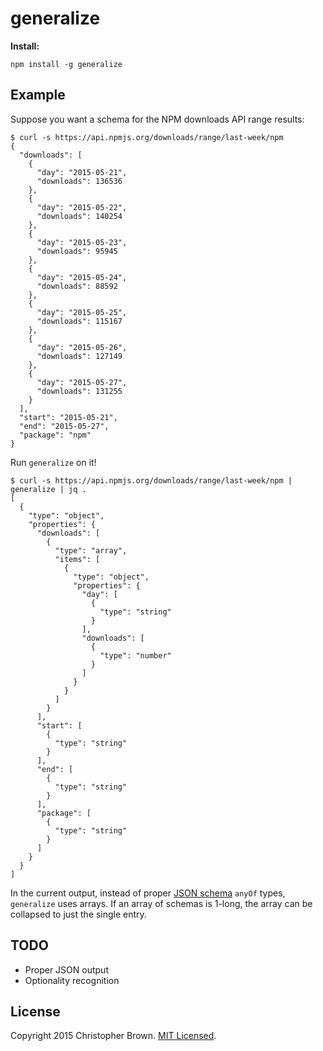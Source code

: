 # generalize

**Install:**

    npm install -g generalize

## Example

Suppose you want a schema for the NPM downloads API range results:

    $ curl -s https://api.npmjs.org/downloads/range/last-week/npm
    {
      "downloads": [
        {
          "day": "2015-05-21",
          "downloads": 136536
        },
        {
          "day": "2015-05-22",
          "downloads": 140254
        },
        {
          "day": "2015-05-23",
          "downloads": 95945
        },
        {
          "day": "2015-05-24",
          "downloads": 88592
        },
        {
          "day": "2015-05-25",
          "downloads": 115167
        },
        {
          "day": "2015-05-26",
          "downloads": 127149
        },
        {
          "day": "2015-05-27",
          "downloads": 131255
        }
      ],
      "start": "2015-05-21",
      "end": "2015-05-27",
      "package": "npm"
    }

Run `generalize` on it!

    $ curl -s https://api.npmjs.org/downloads/range/last-week/npm | generalize | jq .
    [
      {
        "type": "object",
        "properties": {
          "downloads": [
            {
              "type": "array",
              "items": [
                {
                  "type": "object",
                  "properties": {
                    "day": [
                      {
                        "type": "string"
                      }
                    ],
                    "downloads": [
                      {
                        "type": "number"
                      }
                    ]
                  }
                }
              ]
            }
          ],
          "start": [
            {
              "type": "string"
            }
          ],
          "end": [
            {
              "type": "string"
            }
          ],
          "package": [
            {
              "type": "string"
            }
          ]
        }
      }
    ]

In the current output, instead of proper [JSON schema](http://json-schema.org/) `anyOf` types, `generalize` uses arrays.
If an array of schemas is 1-long, the array can be collapsed to just the single entry.


## TODO

* Proper JSON output
* Optionality recognition


## License

Copyright 2015 Christopher Brown. [MIT Licensed](http://chbrown.github.io/licenses/MIT/#2015).
